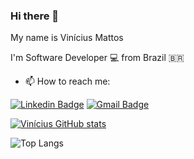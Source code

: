 ### Hi there 👋

My name is Vinícius Mattos

I'm Software Developer 💻 from Brazil 🇧🇷
- 📫 How to reach me: 

<a href="https://www.linkedin.com/in/vin%C3%ADcius-mattos-2832a663/" target="_blank"><img src="https://img.shields.io/badge/LinkedIn-0077B5?style=for-the-badge&logo=linkedin&logoColor=white" alt="Linkedin Badge" /></a>
<a href="mailto:viniciusmattos99@gmail.com" target="_blank"><img src="https://img.shields.io/badge/Gmail-D14836?style=for-the-badge&logo=gmail&logoColor=white" alt="Gmail Badge" /></a>


[![Vinícius GitHub stats](https://github-readme-stats.vercel.app/api?username=viniciusdeoliveira99&show_icons=true&theme=radical)](https://github.com/viniciusdeoliveira99)

![Top Langs](https://github-readme-stats.vercel.app/api/top-langs/?username=viniciusdeoliveira99&size_weight=1&count_weight=0&show_icons=true&theme=radical&layout=compact)
